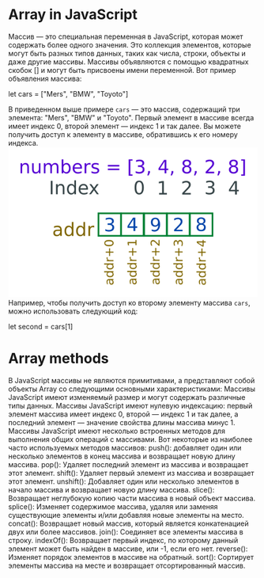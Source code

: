 # Array in JavaScript
Массив — это специальная переменная в JavaScript, которая может содержать более одного значения. Это коллекция элементов, которые могут быть разных типов данных, таких как числа, строки, объекты и даже другие массивы. Массивы объявляются с помощью квадратных скобок [] и могут быть присвоены имени переменной. Вот пример объявления массива:

let cars = ["Mers", "BMW", "Toyoto"]


В приведенном выше примере `cars` — это массив, содержащий три элемента: "Mers", "BMW" и "Toyoto". Первый элемент в массиве всегда имеет индекс 0, второй элемент — индекс 1 и так далее. Вы можете получить доступ к элементу в массиве, обратившись к его номеру индекса.
![](./index.png)
 Например, чтобы получить доступ ко второму элементу массива `cars`, можно использовать следующий код:

let second = cars[1]




# Array methods
В JavaScript массивы не являются примитивами, а представляют собой объекты Array со следующими основными характеристиками: Массивы JavaScript имеют изменяемый размер и могут содержать различные типы данных. Массивы JavaScript имеют нулевую индексацию: первый элемент массива имеет индекс 0, второй — индекс 1 и так далее, а последний элемент — значение свойства длины массива минус 1. Массивы JavaScript имеют несколько встроенных методов для выполнения общих операций с массивами. Вот некоторые из наиболее часто используемых методов массивов:
push(): добавляет один или несколько элементов в конец массива и возвращает новую длину массива.
pop(): Удаляет последний элемент из массива и возвращает этот элемент.
shift(): Удаляет первый элемент из массива и возвращает этот элемент.
unshift(): Добавляет один или несколько элементов в начало массива и возвращает новую длину массива.
slice(): Возвращает неглубокую копию части массива в новый объект массива.
splice(): Изменяет содержимое массива, удаляя или заменяя существующие элементы и/или добавляя новые элементы на место.
concat(): Возвращает новый массив, который является конкатенацией двух или более массивов.
join(): Соединяет все элементы массива в строку.
indexOf(): Возвращает первый индекс, по которому данный элемент может быть найден в массиве, или -1, если его нет.
reverse(): Изменяет порядок элементов в массиве на обратный.
sort(): Сортирует элементы массива на месте и возвращает отсортированный массив.